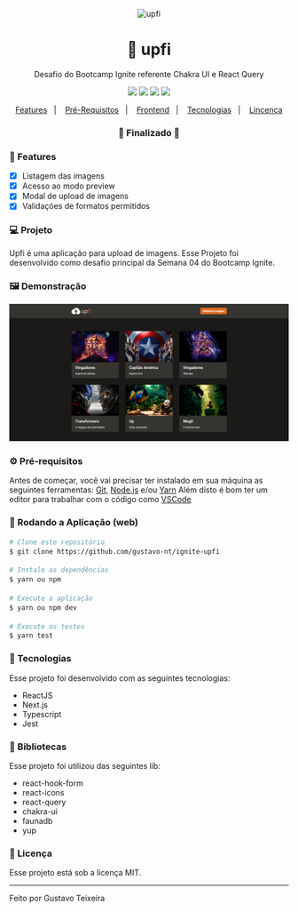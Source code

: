 <p align="center">
  <img src="https://github.com/gustavo-nt/ignite-upfi/blob/master/public/logo-alternative.png" alt="upfi" />
</p>

<h1 align="center">
    🚀 upfi
</h1>
<p align="center">Desafio do Bootcamp Ignite referente Chakra UI e React Query</p>

<p align="center">
  <img src="https://img.shields.io/badge/react%20version-16.13.1-informational"/>
  <img src="https://img.shields.io/badge/score-10.00-important" />
  <img src="https://img.shields.io/badge/last%20commit-april-blue" />
  <img src="https://img.shields.io/badge/license-MIT-success"/>
</p>

<p align="center">
  <a href="#-features">Features</a>&nbsp;&nbsp;&nbsp;|&nbsp;&nbsp;&nbsp;
  <a href="#-pré-requisitos">Pré-Requisitos</a>&nbsp;&nbsp;&nbsp;|&nbsp;&nbsp;&nbsp;
  <a href="#-rodando-a-aplicação-web">Frontend</a>&nbsp;&nbsp;&nbsp;|&nbsp;&nbsp;&nbsp;
  <a href="#-tecnologias">Tecnologias</a>&nbsp;&nbsp;&nbsp;|&nbsp;&nbsp;&nbsp;
  <a href="#-licença">Lincença</a>
</p>

<h3 align="center"> 
🚧  Finalizado  🚧
</h3>

### 📎 Features

- [x] Listagem das imagens
- [x] Acesso ao modo preview
- [x] Modal de upload de imagens
- [x] Validações de formatos permitidos

### 💻 Projeto
Upfi é uma aplicação para upload de imagens. Esse Projeto foi desenvolvido como desafio principal da Semana 04 do Bootcamp Ignite.

### 🖼 Demonstração
<p>
   <img src="https://github.com/gustavo-nt/ignite-upfi/blob/master/public/home.png" alt="Home upfi"/>
</p>

### ⚙ Pré-requisitos

Antes de começar, você vai precisar ter instalado em sua máquina as seguintes ferramentas:
[Git](https://git-scm.com), [Node.js](https://nodejs.org/en/) e/ou [Yarn](https://https://yarnpkg.com/) 
Além disto é bom ter um editor para trabalhar com o código como [VSCode](https://code.visualstudio.com/)

### 🎲 Rodando a Aplicação (web)

```bash
# Clone este repositório
$ git clone https://github.com/gustavo-nt/ignite-upfi

# Instale as dependências
$ yarn ou npm

# Execute a aplicação
$ yarn ou npm dev

# Execute os testes
$ yarn test
```

### 🚀 Tecnologias

Esse projeto foi desenvolvido com as seguintes tecnologias:

- ReactJS
- Next.js
- Typescript
- Jest

### 📕 Bibliotecas

Esse projeto foi utilizou das seguintes lib:

- react-hook-form
- react-icons
- react-query
- chakra-ui
- faunadb
- yup

### 📝 Licença

Esse projeto está sob a licença MIT.

<hr/>

Feito por Gustavo Teixeira


